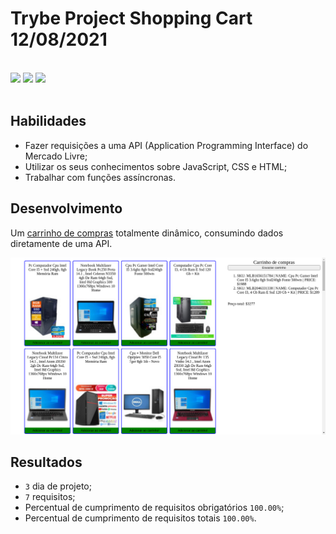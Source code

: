 # Trybe Project Shopping Cart 12/08/2021
<br>
<div style="display: inline_block">
  <img src="https://img.shields.io/badge/css3-0D1117?style=for-the-badge&logo=css3&logoColor=1572B6&logoWidth=20"/>
  <img src="https://img.shields.io/badge/html5-0D1117?style=for-the-badge&logo=html5&logoColor=E34F26&logoWidth=20"/>
  <img src="https://img.shields.io/badge/javascript-0D1117?style=for-the-badge&logo=javascript&logoColor=F7DF1E&logoWidth=20"/>
</div>
<br>

## Habilidades

- Fazer requisições a uma API (Application Programming Interface) do Mercado Livre;
- Utilizar os seus conhecimentos sobre JavaScript, CSS e HTML;
- Trabalhar com funções assíncronas.

## Desenvolvimento
Um [carrinho de compras](https://weltonthomasferreira.github.io/trybe-project-shopping-cart/) totalmente dinâmico, consumindo dados diretamente de uma API.

![Imagem do site desenvolvido](./readme/images/shopping-cart-site.png "Site")

## Resultados

- `3` dia de projeto;
- `7` requisitos;
- Percentual de cumprimento de requisitos obrigatórios `100.00%`;
- Percentual de cumprimento de requisitos totais `100.00%`.

